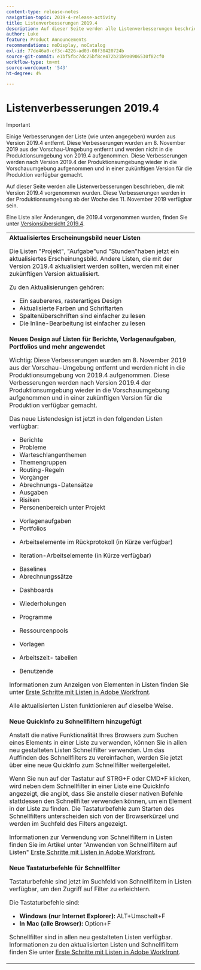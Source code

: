 ```yaml
---
content-type: release-notes
navigation-topic: 2019-4-release-activity
title: Listenverbesserungen 2019.4
description: Auf dieser Seite werden alle Listenverbesserungen beschrieben, die mit Version 2019.4 vorgenommen wurden. Diese Verbesserungen werden in der Produktionsumgebung ab der Woche des 11. November 2019 verfügbar sein.
author: Luke
feature: Product Announcements
recommendations: noDisplay, noCatalog
exl-id: 77de46a0-cf3c-4226-ad03-08f30420724b
source-git-commit: e1bf5fbc7dc25bf8ce472b21b9a0906530f82cf0
workflow-type: tm+mt
source-wordcount: '543'
ht-degree: 4%

---
```


# Listenverbesserungen 2019.4

>[!IMPORTANT]
>
>Einige Verbesserungen der Liste (wie unten angegeben) wurden aus Version 2019.4 entfernt. Diese Verbesserungen wurden am 8. November 2019 aus der Vorschau-Umgebung entfernt und werden nicht in die Produktionsumgebung von 2019.4 aufgenommen. Diese Verbesserungen werden nach Version 2019.4 der Produktionsumgebung wieder in die Vorschauumgebung aufgenommen und in einer zukünftigen Version für die Produktion verfügbar gemacht.

Auf dieser Seite werden alle Listenverbesserungen beschrieben, die mit Version 2019.4 vorgenommen wurden. Diese Verbesserungen werden in der Produktionsumgebung ab der Woche des 11. November 2019 verfügbar sein.

Eine Liste aller Änderungen, die 2019.4 vorgenommen wurden, finden Sie unter [Versionsübersicht 2019.4](../../../../product-announcements/product-releases/quarterly-release-archive/2019.4-release-activity/2019-4-release-activity-overview.md).

<table style="table-layout:auto"> 
 <col> 
 <tbody> 
  <tr> 
   <td><strong>Aktualisiertes Erscheinungsbild neuer Listen</strong> <p>Die Listen "Projekt", "Aufgabe"und "Stunden"haben jetzt ein aktualisiertes Erscheinungsbild. Andere Listen, die mit der Version 2019.4 aktualisiert werden sollten, werden mit einer zukünftigen Version aktualisiert.</p> <p>Zu den Aktualisierungen gehören:</p> 
    <ul> 
     <li>Ein saubereres, rasterartiges Design</li> 
     <li>Aktualisierte Farben und Schriftarten</li> 
     <li>Spaltenüberschriften sind einfacher zu lesen</li> 
     <li>Die Inline-Bearbeitung ist einfacher zu lesen</li> 
    </ul> </td> 
  </tr> 
  <tr> 
   <td><strong>Neues Design auf Listen für Berichte, Vorlagenaufgaben, Portfolios und mehr angewendet</strong> <p>Wichtig: Diese Verbesserungen wurden am 8. November 2019 aus der Vorschau-Umgebung entfernt und werden nicht in die Produktionsumgebung von 2019.4 aufgenommen. Diese Verbesserungen werden nach Version 2019.4 der Produktionsumgebung wieder in die Vorschauumgebung aufgenommen und in einer zukünftigen Version für die Produktion verfügbar gemacht.</p> <p>Das neue Listendesign ist jetzt in den folgenden Listen verfügbar:</p> 
    <ul> 
     <li>Berichte </li> 
     <li>Probleme</li> 
     <li>Warteschlangenthemen </li> 
     <li>Themengruppen </li> 
     <li>Routing-Regeln </li> 
     <li>Vorgänger </li> 
     <li>Abrechnungs-Datensätze </li> 
     <li>Ausgaben </li> 
     <li>Risiken </li> 
     <li>Personenbereich unter Projekt </li> 
    </ul> 
    <ul> 
     <li>Vorlagenaufgaben </li> 
     <li>Portfolios </li> 
     <li> <p>Arbeitselemente im Rückprotokoll (in Kürze verfügbar)</p> </li> 
     <li> <p>Iteration-Arbeitselemente (in Kürze verfügbar) </p> </li> 
     <li>Baselines </li> 
     <li>Abrechnungssätze </li> 
     <li> <p>Dashboards </p> </li> 
     <li> <p>Wiederholungen </p> </li> 
     <li> <p>Programme </p> </li> 
     <li> <p>Ressourcenpools </p> </li> 
     <li> <p>Vorlagen </p> </li> 
     <li> <p>Arbeitszeit- tabellen </p> </li> 
     <li> <p>Benutzende </p> </li> 
    </ul> <p>Informationen zum Anzeigen von Elementen in Listen finden Sie unter <a href="../../../../workfront-basics/navigate-workfront/use-lists/view-items-in-a-list.md" class="MCXref xref" xrefformat="{para}">Erste Schritte mit Listen in Adobe Workfront</a>.</p> <p>Alle aktualisierten Listen funktionieren auf dieselbe Weise. </p> </td> 
  </tr> 
  <tr> 
   <td> 
    <div> 
     <strong>Neue QuickInfo zu Schnellfiltern hinzugefügt</strong> 
     <p> Anstatt die native Funktionalität Ihres Browsers zum Suchen eines Elements in einer Liste zu verwenden, können Sie in allen neu gestalteten Listen Schnellfilter verwenden. Um das Auffinden des Schnellfilters zu vereinfachen, werden Sie jetzt über eine neue QuickInfo zum Schnellfilter weitergeleitet.</p> 
     <p>Wenn Sie nun auf der Tastatur auf STRG+F oder CMD+F klicken, wird neben dem Schnellfilter in einer Liste eine QuickInfo angezeigt, die angibt, dass Sie anstelle dieser nativen Befehle stattdessen den Schnellfilter verwenden können, um ein Element in der Liste zu finden. Die Tastaturbefehle zum Starten des Schnellfilters unterscheiden sich von der Browserkürzel und werden im Suchfeld des Filters angezeigt.</p> 
     <p>Informationen zur Verwendung von Schnellfiltern in Listen finden Sie im Artikel unter "Anwenden von Schnellfiltern auf Listen" <a href="../../../../workfront-basics/navigate-workfront/use-lists/view-items-in-a-list.md" class="MCXref xref" xrefformat="{para}">Erste Schritte mit Listen in Adobe Workfront</a>.</p> 
    </div> </td> 
  </tr> 
  <tr> 
   <td> 
    <div> 
     <strong>Neue Tastaturbefehle für Schnellfilter</strong> 
     <p>Tastaturbefehle sind jetzt im Suchfeld von Schnellfiltern in Listen verfügbar, um den Zugriff auf Filter zu erleichtern. </p> 
     <p>Die Tastaturbefehle sind:</p> 
     <ul> 
      <li><strong>Windows (nur Internet Explorer):</strong> ALT+Umschalt+F</li> 
      <li><strong>In Mac (alle Browser):</strong> Option+F</li> 
     </ul> 
     <p>Schnellfilter sind in allen neu gestalteten Listen verfügbar. Informationen zu den aktualisierten Listen und Schnellfiltern finden Sie unter <a href="../../../../workfront-basics/navigate-workfront/use-lists/view-items-in-a-list.md" class="MCXref xref" xrefformat="{para}">Erste Schritte mit Listen in Adobe Workfront</a>.</p>
    </div> </td> 
  </tr> 
 </tbody> 
</table>
